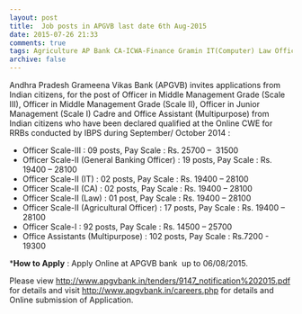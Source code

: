 ```yaml
---
layout: post
title:  Job posts in APGVB last date 6th Aug-2015
date: 2015-07-26 21:33
comments: true
tags: Agriculture AP Bank CA-ICWA-Finance Gramin IT(Computer) Law Office-Assistant Officer Online
archive: false
---
```

Andhra Pradesh Grameena Vikas Bank (APGVB) invites applications from Indian citizens, for the post of Officer in Middle Management Grade (Scale III), Officer in Middle Management Grade (Scale II), Officer in Junior Management (Scale I) Cadre and Office Assistant (Multipurpose) from Indian citizens who have been declared qualified at the Online CWE for RRBs conducted by IBPS during September/ October 2014 :


- Officer Scale-III : 09 posts, Pay Scale : Rs. 25700 –  31500
- Officer Scale-II (General Banking Officer) : 19 posts, Pay Scale : Rs. 19400 – 28100
- Officer Scale-II (IT) : 02 posts, Pay Scale : Rs. 19400 – 28100 
- Officer Scale-II (CA) : 02 posts, Pay Scale : Rs. 19400 – 28100
- Officer Scale-II (Law) : 01 post, Pay Scale : Rs. 19400 – 28100 
- Officer Scale-II (Agricultural Officer) : 17 posts, Pay Scale : Rs. 19400 – 28100 
- Officer Scale-I : 92 posts, Pay Scale : Rs. 14500 – 25700
- Office Assistants (Multipurpose) : 102 posts, Pay Scale : Rs.7200 - 19300


***How to Apply** : Apply Online at APGVB bank  up to 06/08/2015.

Please view <http://www.apgvbank.in/tenders/9147_notification%202015.pdf>  for details and visit <http://www.apgvbank.in/careers.php> for details and Online submission of Application. 





